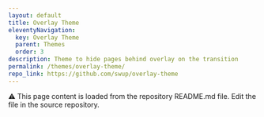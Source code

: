 ```yaml
---
layout: default
title: Overlay Theme
eleventyNavigation:
  key: Overlay Theme
  parent: Themes
  order: 3
description: Theme to hide pages behind overlay on the transition
permalink: /themes/overlay-theme/
repo_link: https://github.com/swup/overlay-theme
---
```


⚠️ This page content is loaded from the repository README.md file. Edit the file in the source repository.
